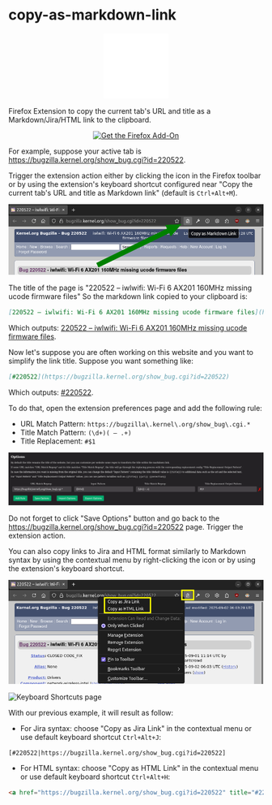 # copy-as-markdown-link

<p align="center">
  <img src="icons/icon512.png" alt="copy-as-markdown-link logo" width="128" height="128">
</p>

Firefox Extension to copy the current tab's URL and title as a Markdown/Jira/HTML link to the clipboard.

<p align="center">
    <a href="https://addons.mozilla.org/firefox/addon/copy-as-markdown-link/">
        <img src="../firefox.png" alt="Get the Firefox Add-On" title="Get 'Copy as Markdown Link' Add-on" width="200px">
    </a>
</p>

For example, suppose your active tab is <https://bugzilla.kernel.org/show_bug.cgi?id=220522>.

Trigger the extension action either by clicking the icon in the Firefox toolbar or by using the extension's keyboard shortcut configured near "Copy the current tab's URL and title as Markdown link" (default is `Ctrl+Alt+M`).

![Click Extension Icon](screenshots/background.png)

The title of the page is "220522 – iwlwifi: Wi-Fi 6 AX201 160MHz missing ucode firmware files"
So the markdown link copied to your clipboard is:

```markdown
[220522 – iwlwifi: Wi-Fi 6 AX201 160MHz missing ucode firmware files](https://bugzilla.kernel.org/show_bug.cgi?id=220522)
```

Which outputs: [220522 – iwlwifi: Wi-Fi 6 AX201 160MHz missing ucode firmware files](https://bugzilla.kernel.org/show_bug.cgi?id=220522).

Now let's suppose you are often working on this website and you want to simplify the link title. Suppose you want something like:

```markdown
[#220522](https://bugzilla.kernel.org/show_bug.cgi?id=220522)
```

Which outputs: [#220522](https://bugzilla.kernel.org/show_bug.cgi?id=220522).

To do that, open the extension preferences page and add the following rule:

- URL Match Pattern: `https://bugzilla\.kernel\.org/show_bug\.cgi.*`
- Title Match Pattern: `(\d+)( – .+)`
- Title Replacement: `#$1`

![Options page](screenshots/options.png)

Do not forget to click "Save Options" button and go back to the <https://bugzilla.kernel.org/show_bug.cgi?id=220522> page.
Trigger the extension action.

You can also copy links to Jira and HTML format similarly to Markdown syntax by using the contextual menu by right-clicking the icon or by using the extension's keyboard shortcut.

![Right-Click Extension Icon](screenshots/background-secondary.png)

![Keyboard Shortcuts page](screenshots/keybindings.png)

With our previous example, it will result as follow:

- For Jira syntax: choose "Copy as Jira Link" in the contextual menu or use default keyboard shortcut `Ctrl+Alt+J`:

```none
[#220522|https://bugzilla.kernel.org/show_bug.cgi?id=220522]
```

- For HTML syntax: choose "Copy as HTML Link" in the contextual menu or use default keyboard shortcut `Ctrl+Alt+H`:

```html
<a href="https://bugzilla.kernel.org/show_bug.cgi?id=220522" title="#220522" target="_new">#220522</a>
```
